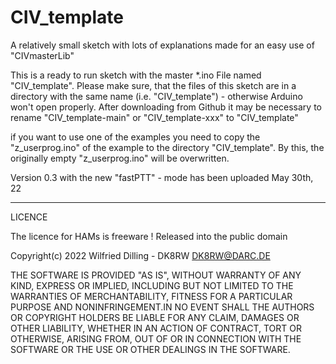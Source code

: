 # CIV_template
A relatively small sketch with lots of explanations made for an easy use of "CIVmasterLib"

This is a ready to run sketch with the master *.ino File named "CIV_template".
Please make sure, that the files of this sketch are in a directory with the same name (i.e. 
"CIV_template") - otherwise Arduino won't open properly. After downloading from Github 
it may be necessary to rename "CIV_template-main" or "CIV_template-xxx" to "CIV_template"

if you want to use one of the examples you need to copy the "z_userprog.ino" of the example 
to the directory "CIV_template". By this, the originally empty "z_userprog.ino" will be overwritten.

Version 0.3 with the new "fastPTT" - mode has been uploaded May 30th, 22


*********************************************

LICENCE

The licence for HAMs is freeware !
Released into the public domain

Copyright(c) 2022 Wilfried Dilling - DK8RW      DK8RW@DARC.DE


THE SOFTWARE IS PROVIDED "AS IS", WITHOUT WARRANTY OF ANY KIND,
EXPRESS OR IMPLIED, INCLUDING BUT NOT LIMITED TO THE WARRANTIES OF
MERCHANTABILITY, FITNESS FOR A PARTICULAR PURPOSE AND
NONINFRINGEMENT.IN NO EVENT SHALL THE AUTHORS OR COPYRIGHT HOLDERS BE
LIABLE FOR ANY CLAIM, DAMAGES OR OTHER LIABILITY, WHETHER IN AN ACTION
OF CONTRACT, TORT OR OTHERWISE, ARISING FROM, OUT OF OR IN CONNECTION
WITH THE SOFTWARE OR THE USE OR OTHER DEALINGS IN THE SOFTWARE.
